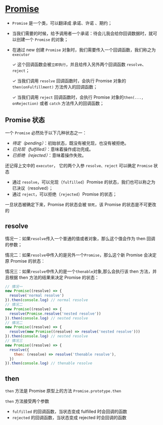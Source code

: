 # [Promise](https://developer.mozilla.org/zh-CN/docs/Web/JavaScript/Reference/Global_Objects/Promise)

- `Promise` 是一个类，可以翻译成 承诺、许诺 、期约；
- 当我们需要的时候，给予调用者一个承诺：待会儿我会给你回调数据时，就可以创建一个 `Promise` 的对象；
- 在通过 new 创建 `Promise` 对象时，我们需要传入一个回调函数，我们称之为 `executor`

  ✓ 这个回调函数会被`立即执行`，并且给传入另外两个回调函数 `resolve`、`reject`；

  ✓ 当我们调用 `resolve` 回调函数时，会执行 Promise 对象的 `then(onFulfillment)` 方法传入的回调函数；

  ✓ 当我们调用 `reject` 回调函数时，会执行 Promise 对象的`then(..., onRejection)` 或者 `catch` 方法传入的回调函数；

## Promise 状态

一个 `Promise` 必然处于以下几种状态之一：

- _待定（pending）_：初始状态，既没有被兑现，也没有被拒绝。
- _已兑现（fulfilled）_：意味着操作成功完成。
- _已拒绝（rejected）_：意味着操作失败。

还记得上文中的 `executor`， 它的两个入参 `resolve、reject` 可以确定 `Promise` 状态

- 通过 `resolve`，可以兑现（`fulfilled`）Promise 的状态，我们也可以称之为已决议（resolved）；
- 通过 `reject`，可以拒绝（`rejected`）Promise 的状态；

一旦状态被确定下来，Promise 的状态会被 `锁死`，该 Promise 的状态是不可更改的

## resolve

情况一：如果`resolve`传入一个普通的值或者对象，那么这个值会作为 then 回调的参数；

情况二：如果`resolve`中传入的是另外一个`Promise`，那么这个新 Promise 会决定原 Promise 的状态：

情况三：如果`resolve`中传入的是一个`thenable`对象,那么会执行该 then 方法，并且根据 then 方法的结果来决定 Promise 的状态：

```js
// 情况一
new Promise((resolve) => {
  resolve('normal resolve')
}).then(console.log) // normal resolve
// 情况二
new Promise((resolve) => {
  resolve(Promise.resolve('nested resolve'))
}).then(console.log) // nested resolve
// 情况二
new Promise((resolve) => {
  resolve(new Promise((resolve) => resolve('nested resolve')))
}).then(console.log) // nested resolve
// 情况三
new Promise((resolve) => {
  resolve({
    then: (resolve) => resolve('thenable resolve'),
  })
}).then(console.log) // thenable resolve
```

## then

`then` 方法是 Promise 原型上的方法 `Promise.prototype.then`

`then` 方法接受两个参数

- `fulfilled` 的回调函数，当状态变成 fulfilled 时会回调的函数
- `rejected` 的回调函数，当状态变成 rejected 时会回调的函数
